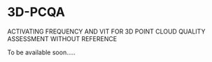 # 3D-PCQA
ACTIVATING FREQUENCY AND VIT FOR 3D POINT CLOUD QUALITY ASSESSMENT WITHOUT REFERENCE


To be available soon.....
